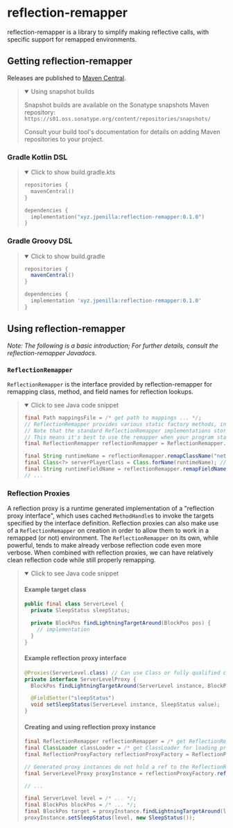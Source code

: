 # reflection-remapper
reflection-remapper is a library to simplify making reflective calls, with specific support for remapped environments.

## Getting reflection-remapper
Releases are published to [Maven Central](https://central.sonatype.com/artifact/xyz.jpenilla/reflection-remapper).

> <details open>
> <summary>Using snapshot builds</summary>
>
> Snapshot builds are available on the Sonatype snapshots Maven repository: `https://s01.oss.sonatype.org/content/repositories/snapshots/`
>
> Consult your build tool's documentation for details on adding Maven repositories to your project.
> </details>

### Gradle Kotlin DSL
> <details open>
> <summary>Click to show build.gradle.kts</summary>
> 
> ```kotlin
> repositories {
>   mavenCentral()
> }
> 
> dependencies {
>   implementation("xyz.jpenilla:reflection-remapper:0.1.0")
> }
> ```
> </details>

### Gradle Groovy DSL
> <details open>
> <summary>Click to show build.gradle</summary>
> 
> ```groovy
> repositories {
>   mavenCentral()
> }
> 
> dependencies {
>   implementation 'xyz.jpenilla:reflection-remapper:0.1.0'
> }
> ```
> </details>

## Using reflection-remapper

*Note: The following is a basic introduction; For further details, consult the reflection-remapper Javadocs.*

### `ReflectionRemapper`
`ReflectionRemapper` is the interface provided by reflection-remapper for remapping class, method, and field names for reflection lookups.

> <details open>
> <summary>Click to see Java code snippet</summary>
> 
> ```java
> final Path mappingsFile = /* get path to mappings ... */;
> // ReflectionRemapper provides various static factory methods, in this example we use the one from a Path
> // Note that the standard ReflectionRemapper implementations store their mappings in memory, which can be multiple megabytes large in some cases.
> // This means it's best to use the remapper when your program starts and then dispose of any reference to it, so it can be garbage collected.
> final ReflectionRemapper reflectionRemapper = ReflectionRemapper.forMappings(mappingsFile, "fromNamespace", "toNamespace");
>
> final String runtimeName = reflectionRemapper.remapClassName("net.minecraft.server.level.ServerPlayer");
> final Class<?> serverPlayerClass = Class.forName(runtimeName); // Exception handling omitted for brevity
> final String runtimeFieldName = reflectionRemapper.remapFieldName(serverPlayerClass, "seenCredits");
> // ...
> ```
> </details>

### Reflection Proxies

A reflection proxy is a runtime generated implementation of a "reflection proxy interface", which uses cached `MethodHandle`s to invoke the targets specified by
the interface definition. Reflection proxies can also make use of a `ReflectionRemapper` on creation in order to allow them to work in a remapped (or not) environment.
The `ReflectionRemapper` on its own, while powerful, tends to make already verbose reflection code even more verbose. When combined with reflection proxies, we
can have relatively clean reflection code while still properly remapping.

> <details open>
> <summary>Click to see Java code snippet</summary>
> 
> #### Example target class
> ```java
> public final class ServerLevel {
>   private SleepStatus sleepStatus;
>
>   private BlockPos findLightningTargetAround(BlockPos pos) {
>     // implementation
>   }
> }
> ```
>
> #### Example reflection proxy interface
> ```java
> @Proxies(ServerLevel.class) // Can use Class or fully qualified class name (for inaccessible classes)
> private interface ServerLevelProxy {
>   BlockPos findLightningTargetAround(ServerLevel instance, BlockPos pos);
>
>   @FieldSetter("sleepStatus")
>   void setSleepStatus(ServerLevel instance, SleepStatus value);
> }
> ```
>
> #### Creating and using reflection proxy instance
> ```java
> final ReflectionRemapper reflectionRemapper = /* get ReflectionRemapper ... */;
> final ClassLoader classLoader = /* get ClassLoader for loading proxy implementations, generally it needs to be able to see any reflection proxy interfaces you want to implement */;
> final ReflectionProxyFactory reflectionProxyFactory = ReflectionProxyFactory.create(reflectionRemapper, classLoader); // ReflectionProxyFactory holds a ref to it's ReflectionRemapper
>
> // Generated proxy instances do not hold a ref to the ReflectionRemapper, and are fine to keep around.
> final ServerLevelProxy proxyInstance = reflectionProxyFactory.reflectionProxy(ServerLevelProxy.class);
>
> // ...
> 
> final ServerLevel level = /* ... */;
> final BlockPos blockPos = /* ... */;
> final BlockPos target = proxyInstance.findLightningTargetAround(level, blockPos);
> proxyInstance.setSleepStatus(level, new SleepStatus());
> ```
> </details>
